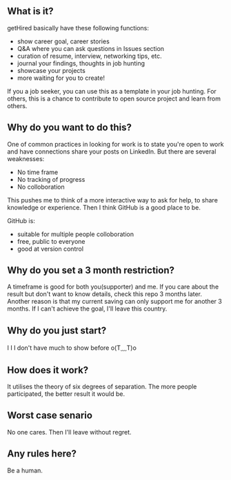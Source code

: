 ## What is it?
getHired basically have these following functions:
* show career goal, career stories 
* Q&A where you can ask questions in Issues section
* curation of resume, interview, networking tips, etc.
* journal your findings, thoughts in job hunting
* showcase your projects
* more waiting for you to create!

If you a job seeker, you can use this as a template in your job hunting. For others, this is a chance to contribute to open source project and learn from others.


## Why do you want to do this?
One of common practices in looking for work is to state you're open to work and have connections share your posts on LinkedIn. But there are several weaknesses:
- No time frame
- No tracking of progress
- No colloboration  

This pushes me to think of a more interactive way to ask for help, to share knowledge or experience. Then I think GitHub is a good place to be. 

GitHub is:
* suitable for multiple people colloboration
* free, public to everyone
* good at version control

## Why do you set a 3 month restriction?
A timeframe is good for both you(supporter) and me. If you care about the result but don't want to know details, check this repo 3 months later. Another reason is 
that my current saving can only support me for another 3 months. If I can't achieve the goal, I'll leave this country. 

## Why do you just start?
I I I don't have much to show before o(T﹏T)o

## How does it work?
It utilises the theory of six degrees of separation. The more people participated, the better result it would be.

## Worst case senario
No one cares. Then I'll leave without regret.

## Any rules here?
Be a human.
